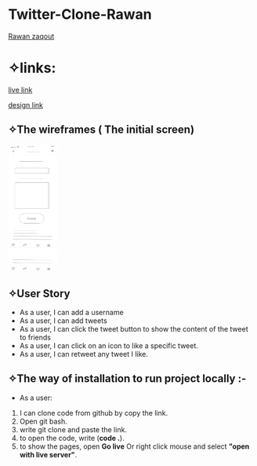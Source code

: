 # Twitter-Clone-Rawan
[Rawan zaqout](https://github.com/Rawanzaqout)

# ✧links:

[live link]()

[design link]()

## ✧The wireframes ( The initial screen)
 <img  width="100"  src="assets/wireframe .png" >

## ✧User Story

- As a user, I can add a username
- As a user, I can add tweets
- As a user, I can click the tweet button to show the content of the tweet to friends
- As a user, I can click on an icon to like a specific tweet.
- As a user, I can retweet any tweet I like.

## ✧The way of installation to run project locally :-

- As a user:

1. I can clone code from github by copy the link.
2. Open git bash.
3. write git clone and paste the link.
4. to open the code, write (**code .**).
5. to show the pages, open **Go live** Or right click mouse and select **"open with live server"**.